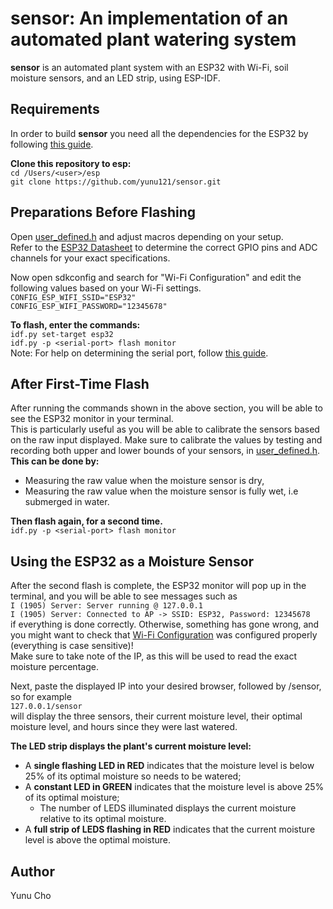 sensor: An implementation of an automated plant watering system
========================================================================
**sensor** is an automated plant system with an ESP32 with Wi-Fi, 
soil moisture sensors, and an LED strip, using ESP-IDF.

Requirements
------------
In order to build **sensor** you need all the dependencies for the ESP32 by following [this guide](https://docs.espressif.com/projects/esp-idf/en/latest/esp32/get-started/).

**Clone this repository to esp:**\
```cd /Users/<user>/esp```\
```git clone https://github.com/yunu121/sensor.git```

Preparations Before Flashing
----------------------------
Open [user_defined.h](https://github.com/yunu121/sensor/blob/main/main/user_defined.h) and adjust macros depending on your setup.\
Refer to the [ESP32 Datasheet](https://www.espressif.com/sites/default/files/documentation/esp32_datasheet_en.pdf) to determine the correct GPIO pins and ADC channels for your exact specifications.

Now open sdkconfig and search for "Wi-Fi Configuration" and edit the following values based
on your Wi-Fi settings.\
```CONFIG_ESP_WIFI_SSID="ESP32"```\
```CONFIG_ESP_WIFI_PASSWORD="12345678"```

**To flash, enter the commands:**\
```idf.py set-target esp32```\
```idf.py -p <serial-port> flash monitor```\
Note: For help on determining the serial port, follow [this guide](https://docs.espressif.com/projects/esp-idf/en/latest/esp32/get-started/establish-serial-connection.html).

After First-Time Flash
----------------------
After running the commands shown in the above section, you will be able to see the ESP32 monitor in your terminal.\
This is particularly useful as you will be able to calibrate the sensors based on the raw input displayed.
Make sure to calibrate the values by testing and recording both upper and lower bounds of your sensors, in [user_defined.h](https://github.com/yunu121/sensor/blob/main/main/user_defined.h).\
**This can be done by:**
- Measuring the raw value when the moisture sensor is dry,
- Measuring the raw value when the moisture sensor is fully wet, i.e submerged in water.

**Then flash again, for a second time.**\
```idf.py -p <serial-port> flash monitor```

Using the ESP32 as a Moisture Sensor
------------------------------------
After the second flash is complete, the ESP32 monitor will pop up in the terminal, and you will be able to see messages such as\
```I (1905) Server: Server running @ 127.0.0.1```\
```I (1905) Server: Connected to AP -> SSID: ESP32, Password: 12345678```\
if everything is done correctly. Otherwise, something has gone wrong, and you might want to check that [Wi-Fi Configuration](#after-first-time-flash)
was configured properly (everything is case sensitive)!\
Make sure to take note of the IP, as this will be used to read the exact moisture percentage.

Next, paste the displayed IP into your desired browser, followed by /sensor, so for example\
```127.0.0.1/sensor```\
will display the three sensors, their current moisture level, their optimal moisture level, and hours since they were last watered.

**The LED strip displays the plant's current moisture level:**
- A **single flashing LED in RED** indicates that the moisture level is below 25% of its optimal moisture so needs to be watered;
- A **constant LED in GREEN** indicates that the moisture level is above 25% of its optimal moisture;
  - The number of LEDS illuminated displays the current moisture relative to its optimal moisture.
- A **full strip of LEDS flashing in RED** indicates that the current moisture level is above the optimal moisture.

Author
------
Yunu Cho
